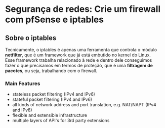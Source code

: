 # Segurança de redes: Crie um firewall com pfSense e iptables

## Sobre o iptables

Tecnicamente, o iptables é apenas uma ferramenta que controla o módulo **netfilter**, que é um framework que já está embutido no kernel do Linux.
Esse framework trabalha relacionado à rede e dentro dele conseguimos fazer o que precisamos em termos de proteção, que é uma **filtragem de pacotes**, ou seja, trabalhando com o firewall.

### Main Features

- stateless packet filtering (IPv4 and IPv6)
- stateful packet filtering (IPv4 and IPv6)
- all kinds of network address and port translation, e.g. NAT/NAPT (IPv4 and IPv6)
- flexible and extensible infrastructure
- multiple layers of API's for 3rd party extensions
